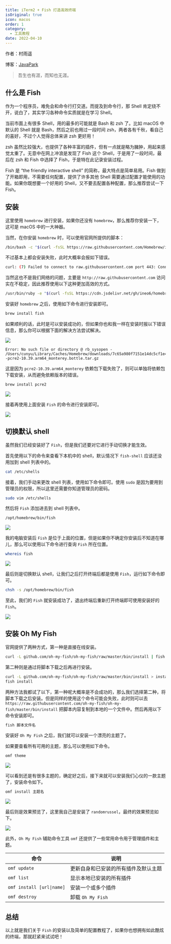 ```yaml
---
title: iTerm2 + Fish 打造高效终端
isOriginal: true
icon: macos
order: 1
category:
  - 工具教程
date: 2022-04-10
---
```

作者：村雨遥

博客：[JavaPark](https://cunyu1943.github.io/JavaPark)

>   吾生也有涯，而知也无涯。

## 什么是 Fish

作为一个程序员，难免会和命令行打交道。而提及到命令行，那 Shell 肯定绕不开，说白了，其实学习各种命令实质就是在学习 Shell。

当前市面上有很多 Shell，用的最多的可能就是 Bash 和 zsh 了。比如 macOS 中默认的 Shell 就是 Bash，然后之前也用过一段时间 zsh，两者各有千秋，看自己的喜好，不过个人觉得总体来讲 zsh 更好用！

zsh 虽然比较强大，也提供了各种丰富的插件，但有一点就是略为臃肿，用起来感觉太重了。无意中在网上冲浪是发现了 Fish 这个 Shell，于是用了一段时间，最后在 zsh 和 Fish 中选择了 Fish，于是特在此记录安装过程。

Fish 是 “the friendly interactive shell” 的简称，最大特点是简单易用。Fish 做到了开箱即用，不需要任何配置，提供了许多其他 Shell 需要通过配置才能使用的功能。如果你既想要一个好用的 Shell，又不要去配置各种配置，那么推荐尝试一下 Fish。

## 安装

这里使用 `homebrew` 进行安装，如果你还没有 `homebrew`，那么推荐你安装一下，这可是 macOS 中的一大神器。

当然，在你安装 `homebrew` 时，可以使用官网所提供的脚本：

```sh
/bin/bash -c "$(curl -fsSL https://raw.githubusercontent.com/Homebrew/install/master/install.sh)"
```

不过基本上都会安装失败，此时大概率会报如下错误。

```sh
curl: (7) Failed to connect to raw.githubusercontent.com port 443: Connection refused
```

当然这也不是我们网络的问题，主要是 `http://raw.githubusercontent.com` 访问实在不稳定，因此推荐使用以下这种更加高效的方式。

```sh
/usr/bin/ruby -e "$(curl -fsSL https://cdn.jsdelivr.net/gh/ineo6/homebrew-install/install)"
```

安装好 `homebrew` 之后，使用如下命令进行安装即可。

```sh
brew install fish
```

如果顺利的话，此时是可以安装成功的，但如果你也和我一样在安装时报以下错误信息，那么你可以根据下面的解决方法尝试解决。

![](https://img-blog.csdnimg.cn/img_convert/c93dcb6cb05722a08af366cff83a3e4d.png)

```shell
Error: No such file or directory @ rb_sysopen - /Users/cunyu/Library/Caches/Homebrew/downloads/7c65a980f7151e14dc5cf1e45ff29b9456a318d6868b1e78a7cd9369a3de144b--pcre2-10.39.arm64_monterey.bottle.tar.gz
```



这是因为 `pcre2-10.39.arm64_monterey` 依赖包下载失败了，则可以单独将依赖包下载安装，从而避免依赖版本的错误。

```sh
brew install pcre2
```

![](https://img-blog.csdnimg.cn/img_convert/4b1e7b0f468d3b4d58723fec116b927e.png)

接着再使用上面安装 `Fish` 的命令进行安装即可。

![](https://img-blog.csdnimg.cn/img_convert/21063423c08f43eefe9c053213cea50c.png)

## 切换默认 shell

虽然我们已经安装好了 `Fish`，但是我们还要对它进行手动切换才能生效。

首先使用以下的命令来查看下本机中的 shell，默认情况下 `fish-shell` 应该还没用加到 shell 列表中的。

```sh
cat /etc/shells
```

接着，我们手动来更改 shell 列表，使用如下命令即可。使用 `sudo` 是因为要用到管理员的权限，所以这里还需要你知道管理员的密码。

```sh
sudo vim /etc/shells
```

然后将 `Fish` 添加进去到 shell 列表中。

```sh
/opt/homebrew/bin/fish
```

![](https://img-blog.csdnimg.cn/img_convert/5281eb4d6dffc9b567e9c23421ab6748.png)

我的电脑安装后 `Fish` 是位于上面的位置，但是如果你不确定你安装后不知道在哪儿，那么可以使用以下命令进行查询 `Fish` 所在位置。

```sh
whereis fish
```

![](https://img-blog.csdnimg.cn/img_convert/983388b90027be6b36ced40c2c26d70f.png)

最后则是切换默认 shell，让我们之后打开终端后都是使用 `Fish`，运行如下命令即可。

```sh
chsh -s /opt/homebrew/bin/fish
```

至此，我们的 `Fish` 就安装成功了，退出终端后重新打开终端即可使用安装好的 `Fish`。

 ![](https://img-blog.csdnimg.cn/img_convert/e6de544c26a6387c2a5fa1f878180473.png)

## 安装 Oh My Fish

官网提供了两种方式，第一种是直接在线安装。

```sh
curl -L github.com/oh-my-fish/oh-my-fish/raw/master/bin/install | fish
```

第二种则是通过将脚本下载之后再进行安装。

```sh
curl -L github.com/oh-my-fish/oh-my-fish/raw/master/bin/install > install
fish install
```

两种方法我都试了以下，第一种呢大概率是不会成功的，那么我们选择第二种，将脚本下载之后安装。但是同样的使用这个命令可能会失败，此时则可以去 `https://raw.githubusercontent.com/oh-my-fish/oh-my-fish/master/bin/install` 把脚本内容复制到本地的一个文件中。然后再用以下命令安装即可。

```sh
fish 脚本文件名
```

安装好 `Oh My Fish` 之后，我们就可以安装一个漂亮的主题了。

如果要查看所有可用的主题，那么可以使用如下命令。

```sh
omf theme
```

![](https://img-blog.csdnimg.cn/img_convert/f646aedf1343d77e628c9cb8f1378ea1.png)

可以看到还是有很多主题的，确定好之后，接下来就可以安装我们心仪的一款主题了，安装命令如下。

```sh
omf install 主题名
```

![](https://img-blog.csdnimg.cn/img_convert/dd61a13f988a1409e09d2708bc900e84.png)

最后则是效果预览了，这里我自己是安装了 `randomrussel`，最终的效果预览如下。

![](https://img-blog.csdnimg.cn/img_convert/813b6c612943cfd356efb9413c714d25.png)

此外，`Oh My Fish` 辅助命令工具 `omf` 还提供了一些常用命令用于管理插件和主题。

| 命令                      | 说明                                 |
| ------------------------- | ------------------------------------ |
| `omf update`              | 更新自身和已安装的所有插件及默认主题 |
| `omf list`                | 显示本地已安装的所有插件             |
| `omf install [url\|name]` | 安装一个或多个插件                   |
| `omf destroy`             | 卸载 `Oh My Fish`                    |

## 总结

以上就是我们关于 `Fish` 的安装以及简单的配置教程了，如果你也想拥有如此酷炫的终端，那就赶紧来试试吧！

